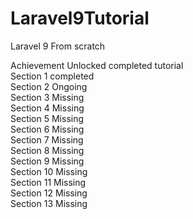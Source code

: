 # Laravel9Tutorial
Laravel 9 From scratch  

Achievement Unlocked completed tutorial  
Section 1 completed  
Section 2 Ongoing  
Section 3 Missing  
Section 4 Missing  
Section 5 Missing  
Section 6 Missing  
Section 7 Missing  
Section 8 Missing  
Section 9 Missing  
Section 10 Missing  
Section 11 Missing  
Section 12 Missing  
Section 13 Missing  
